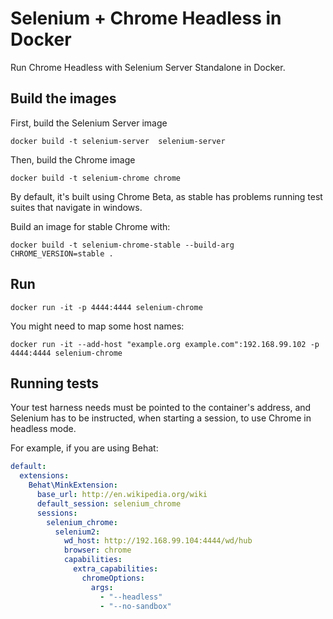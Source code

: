Selenium + Chrome Headless in Docker
===

Run Chrome Headless with Selenium Server Standalone in Docker.

Build the images
---

First, build the Selenium Server image

    docker build -t selenium-server  selenium-server

Then, build the Chrome image 

    docker build -t selenium-chrome chrome

By default, it's built using Chrome Beta, as stable has problems running test suites that navigate in windows.

Build an image for stable Chrome with:

    docker build -t selenium-chrome-stable --build-arg CHROME_VERSION=stable .

Run
---

    docker run -it -p 4444:4444 selenium-chrome

You might need to map some host names:

    docker run -it --add-host "example.org example.com":192.168.99.102 -p 4444:4444 selenium-chrome

Running tests
---

Your test harness needs must be pointed to the container's address, and Selenium has to be instructed, when starting
a session, to use Chrome in headless mode.

For example, if you are using Behat:

```yaml
default:
  extensions:
    Behat\MinkExtension:
      base_url: http://en.wikipedia.org/wiki
      default_session: selenium_chrome
      sessions:
        selenium_chrome:
          selenium2:
            wd_host: http://192.168.99.104:4444/wd/hub
            browser: chrome
            capabilities:
              extra_capabilities:
                chromeOptions:
                  args:
                    - "--headless"
                    - "--no-sandbox"
```
